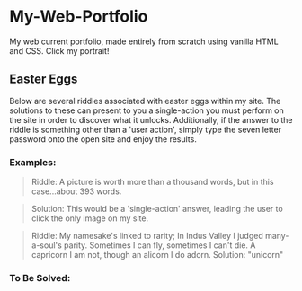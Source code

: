 # My-Web-Portfolio
My web current portfolio, made entirely from scratch using vanilla HTML and CSS. Click my portrait!

## Easter Eggs
Below are several riddles associated with easter eggs within my site. The solutions to these can present to you a single-action you must perform on the site in order to discover what it unlocks. Additionally, if the answer to the riddle is something other than a 'user action', simply type the seven letter password onto the open site and enjoy the results. 

### Examples: 
> Riddle: A picture is worth more than a thousand words, but in this case...about 393 words.

> Solution: This would be a 'single-action' answer, leading the user to click the only image on my site. 

> Riddle: My namesake's linked to rarity; In Indus Valley I judged many-a-soul's parity. Sometimes I can fly, sometimes I can't die. A capricorn I am not, though an alicorn I do adorn.
> Solution: "unicorn"

### To Be Solved: 

